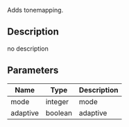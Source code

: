 Adds tonemapping.



## Description
no description
## Parameters

<table>
<thead>
	<tr>
		<th>Name</th>
		<th>Type</th>
		<th>Description</th>
	</tr>
</thead>
<tr>
	<td>mode</td>
	<td><div class='bg-orange-800 px-2 py-px text-white rounded-sm'>integer</div></td>
	<td>mode</td>
</tr>
<tr>
	<td>adaptive</td>
	<td><div class='bg-emerald-800 px-2 py-px text-white rounded-sm'>boolean</div></td>
	<td>adaptive</td>
</tr>
</table>